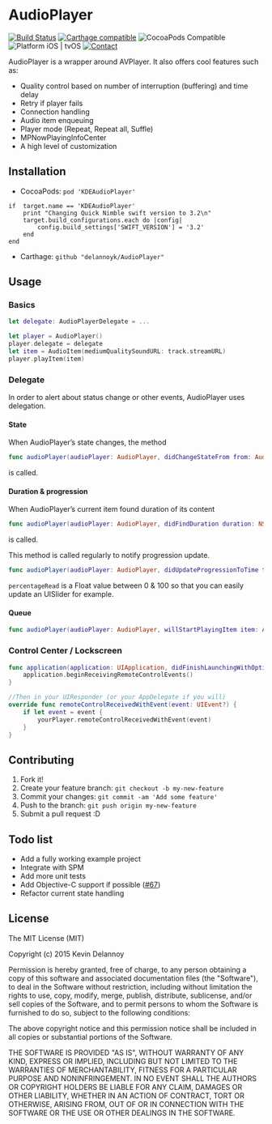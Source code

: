 AudioPlayer
===========
[![Build Status](https://travis-ci.org/delannoyk/AudioPlayer.svg?branch=master)](https://travis-ci.org/delannoyk/AudioPlayer)
[![Carthage compatible](https://img.shields.io/badge/Carthage-compatible-4BC51D.svg?style=flat)](https://github.com/Carthage/Carthage)
![CocoaPods Compatible](https://img.shields.io/cocoapods/v/KDEAudioPlayer.svg)
![Platform iOS | tvOS](https://img.shields.io/badge/platform-iOS%20%7C%20tvOS%20%7C%20OSX-lightgrey.svg)
[![Contact](https://img.shields.io/badge/contact-%40kdelannoy-blue.svg)](https://twitter.com/kdelannoy)

AudioPlayer is a wrapper around AVPlayer. It also offers cool features such as:
* Quality control based on number of interruption (buffering) and time delay
* Retry if player fails
* Connection handling
* Audio item enqueuing
* Player mode (Repeat, Repeat all, Suffle)
* MPNowPlayingInfoCenter
* A high level of customization

## Installation

* CocoaPods: `pod 'KDEAudioPlayer'`
```
if  target.name == 'KDEAudioPlayer'
    print "Changing Quick Nimble swift version to 3.2\n"
    target.build_configurations.each do |config|
        config.build_settings['SWIFT_VERSION'] = '3.2'
    end
end
```

* Carthage: `github "delannoyk/AudioPlayer"`

## Usage
### Basics
```swift
let delegate: AudioPlayerDelegate = ...

let player = AudioPlayer()
player.delegate = delegate
let item = AudioItem(mediumQualitySoundURL: track.streamURL)
player.playItem(item)
```

### Delegate
In order to alert about status change or other events, AudioPlayer uses delegation.

#### State
When AudioPlayer’s state changes, the method
```swift
func audioPlayer(audioPlayer: AudioPlayer, didChangeStateFrom from: AudioPlayerState, toState to: AudioPlayerState)
```
is called.

#### Duration & progression
When AudioPlayer’s current item found duration of its content
```swift
func audioPlayer(audioPlayer: AudioPlayer, didFindDuration duration: NSTimeInterval, forItem item: AudioItem)
```
is called.

This method is called regularly to notify progression update.
```swift
func audioPlayer(audioPlayer: AudioPlayer, didUpdateProgressionToTime time: NSTimeInterval, percentageRead: Float)
```
`percentageRead` is a Float value between 0 & 100 so that you can easily update an UISlider for example.

#### Queue
```swift
func audioPlayer(audioPlayer: AudioPlayer, willStartPlayingItem item: AudioItem)
```

### Control Center / Lockscreen
```swift
func application(application: UIApplication, didFinishLaunchingWithOptions launchOptions: [NSObject: AnyObject]?) -> Bool {
    application.beginReceivingRemoteControlEvents()
}

//Then in your UIResponder (or your AppDelegate if you will)
override func remoteControlReceivedWithEvent(event: UIEvent?) {
    if let event = event {
        yourPlayer.remoteControlReceivedWithEvent(event)
    }
}
```

## Contributing

1. Fork it!
2. Create your feature branch: `git checkout -b my-new-feature`
3. Commit your changes: `git commit -am 'Add some feature'`
4. Push to the branch: `git push origin my-new-feature`
5. Submit a pull request :D

## Todo list

* Add a fully working example project
* Integrate with SPM
* Add more unit tests
* Add Objective-C support if possible ([#67](https://github.com/delannoyk/AudioPlayer/issues/67))
* Refactor current state handling

## License

The MIT License (MIT)

Copyright (c) 2015 Kevin Delannoy

Permission is hereby granted, free of charge, to any person obtaining a copy of this software and associated documentation files (the "Software"), to deal in the Software without restriction, including without limitation the rights to use, copy, modify, merge, publish, distribute, sublicense, and/or sell copies of the Software, and to permit persons to whom the Software is furnished to do so, subject to the following conditions:

The above copyright notice and this permission notice shall be included in all copies or substantial portions of the Software.

THE SOFTWARE IS PROVIDED "AS IS", WITHOUT WARRANTY OF ANY KIND, EXPRESS OR IMPLIED, INCLUDING BUT NOT LIMITED TO THE WARRANTIES OF MERCHANTABILITY, FITNESS FOR A PARTICULAR PURPOSE AND NONINFRINGEMENT. IN NO EVENT SHALL THE AUTHORS OR COPYRIGHT HOLDERS BE LIABLE FOR ANY CLAIM, DAMAGES OR OTHER LIABILITY, WHETHER IN AN ACTION OF CONTRACT, TORT OR OTHERWISE, ARISING FROM, OUT OF OR IN CONNECTION WITH THE SOFTWARE OR THE USE OR OTHER DEALINGS IN THE SOFTWARE.
